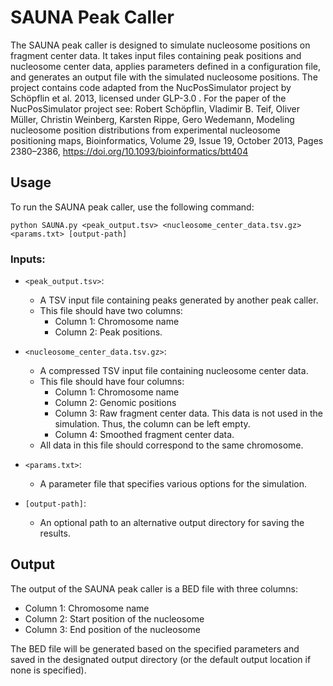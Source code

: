 # SAUNA Peak Caller

The SAUNA peak caller is designed to simulate nucleosome positions on fragment center data. It takes input files containing peak positions and nucleosome center data, applies parameters defined in a configuration file, and generates an output file with the simulated nucleosome positions. 
The project contains code adapted from the NucPosSimulator project by Schöpflin et al. 2013, licensed under GLP-3.0 . For the paper of the NucPosSimulator project see: Robert Schöpflin, Vladimir B. Teif, Oliver Müller, Christin Weinberg, Karsten Rippe, Gero Wedemann, Modeling nucleosome position distributions from experimental nucleosome positioning maps, Bioinformatics, Volume 29, Issue 19, October 2013, Pages 2380–2386, https://doi.org/10.1093/bioinformatics/btt404

## Usage

To run the SAUNA peak caller, use the following command:
```shell
python SAUNA.py <peak_output.tsv> <nucleosome_center_data.tsv.gz> <params.txt> [output-path]
```

### Inputs:

- `<peak_output.tsv>`: 
  - A TSV input file containing peaks generated by another peak caller.
  - This file should have two columns: 
    - Column 1: Chromosome name 
    - Column 2: Peak positions.

- `<nucleosome_center_data.tsv.gz>`: 
  - A compressed TSV input file containing nucleosome center data.
  - This file should have four columns:
    - Column 1: Chromosome name
    - Column 2: Genomic positions
    - Column 3: Raw fragment center data. This data is not used in the simulation. Thus, the column can be left empty.
    - Column 4: Smoothed fragment center data.
  - All data in this file should correspond to the same chromosome.

- `<params.txt>`: 
  - A parameter file that specifies various options for the simulation.

- `[output-path]`: 
  - An optional path to an alternative output directory for saving the results.

## Output

The output of the SAUNA peak caller is a BED file with three columns:
- Column 1: Chromosome name
- Column 2: Start position of the nucleosome
- Column 3: End position of the nucleosome

The BED file will be generated based on the specified parameters and saved in the designated output directory (or the default output location if none is specified).
